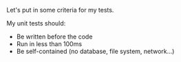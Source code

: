 Let's put in some criteria for my tests.

My unit tests should:
* Be written before the code
* Run in less than 100ms
* Be self-contained (no database, file system, network...)
